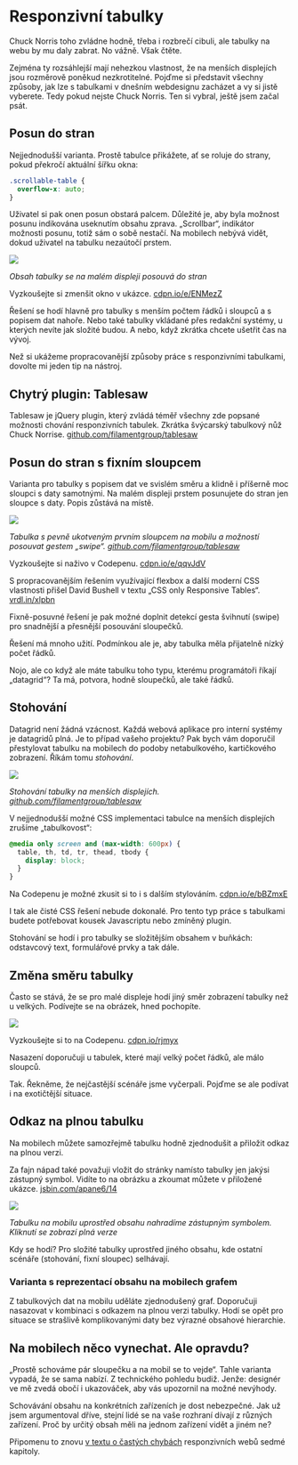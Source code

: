 # Responzivní tabulky

Chuck Norris toho zvládne hodně, třeba i rozbrečí cibuli, ale tabulky na webu by mu daly zabrat. No vážně. Však čtěte.

Zejména ty rozsáhlejší mají nehezkou vlastnost, že na menších displejích jsou rozměrově poněkud nezkrotitelné. Pojďme si představit všechny způsoby, jak lze s tabulkami v dnešním webdesignu zacházet a vy si jistě vyberete. Tedy pokud nejste Chuck Norris. Ten si vybral, ještě jsem začal psát.


## Posun do stran

Nejjednodušší varianta. Prostě tabulce přikážete, ať se roluje do strany, pokud překročí aktuální šířku okna:

```css
.scrollable-table {
  overflow-x: auto;
}
```

Uživatel si pak onen posun obstará palcem. Důležité je, aby byla možnost posunu indikována useknutím obsahu zprava. „Scrollbar“, indikátor možnosti posunu, totiž sám o sobě nestačí. Na mobilech nebývá vidět, dokud uživatel na tabulku nezaútočí prstem.

![](dist/images/original/tabulky_1.png)

*Obsah tabulky se na malém displeji posouvá do stran*

Vyzkoušejte si zmenšit okno v ukázce. [cdpn.io/e/ENMezZ](http://codepen.io/machal/pen/ENMezZ?editors=1100#0)

Řešení se hodí hlavně pro tabulky s menším počtem řádků i sloupců a s popisem dat nahoře. Nebo také tabulky vkládané přes redakční systémy, u kterých nevíte jak složité budou. A nebo, když zkrátka chcete ušetřit čas na vývoj.

Než si ukážeme propracovanější způsoby práce s responzivními tabulkami, dovolte mi jeden tip na nástroj.


## Chytrý plugin: Tablesaw

Tablesaw je jQuery plugin, který zvládá téměř všechny zde popsané možnosti chování responzivních tabulek. Zkrátka švýcarský tabulkový nůž Chuck Norrise. [github.com/filamentgroup/tablesaw](https://github.com/filamentgroup/tablesaw)


## Posun do stran s fixním sloupcem

Varianta pro tabulky s popisem dat ve svislém směru a klidně i příšerně moc sloupci s daty samotnými. Na malém displeji prstem posunujete do stran jen sloupce s daty. Popis zůstává na místě.

![](dist/images/original/tabulky_2.png)

*Tabulka s pevně ukotveným prvním sloupcem na mobilu a možností posouvat gestem „swipe“. [github.com/filamentgroup/tablesaw](https://github.com/filamentgroup/tablesaw)*

Vyzkoušejte si naživo v Codepenu. [cdpn.io/e/qqvJdV](http://codepen.io/machal/pen/qqvJdV?editors=1100#0)

S propracovanějším řešením využívající flexbox a další moderní CSS vlastnosti přišel David Bushell v textu „CSS only Responsive Tables“. [vrdl.in/xlpbn](http://dbushell.com/2016/03/04/css-only-responsive-tables/)

Fixně-posuvné řešení je pak možné doplnit detekcí gesta švihnutí (swipe) pro snadnější a přesnější posouvání sloupečků. 

Řešení má mnoho užití. Podmínkou ale je, aby tabulka měla přijatelně nízký počet řádků.

Nojo, ale co když ale máte tabulku toho typu, kterému programátoři říkají „datagrid“? Ta má, potvora, hodně sloupečků, ale také řádků.

## Stohování

Datagrid není žádná vzácnost. Každá webová aplikace pro interní systémy je datagridů plná. Je to případ vašeho projektu? Pak bych vám doporučil přestylovat tabulku na mobilech do podoby netabulkového, kartičkového zobrazení. Říkám tomu *stohování*.

![](dist/images/original/tabulky_3.png)

*Stohování tabulky na menších displejích. [github.com/filamentgroup/tablesaw](https://github.com/filamentgroup/tablesaw)*

V nejjednodušší možné CSS implementaci tabulce na menších displejích zrušíme „tabulkovost“:

```css
@media only screen and (max-width: 600px) {
  table, th, td, tr, thead, tbody {
    display: block;
  }
}
```

Na Codepenu je možné zkusit si to i s dalším stylováním. [cdpn.io/e/bBZmxE](http://codepen.io/machal/pen/bBZmxE?editors=1100#0)

I tak ale čisté CSS řešení nebude dokonalé. Pro tento typ práce s tabulkami budete potřebovat kousek Javascriptu nebo zmíněný plugin.

Stohování se hodí i pro tabulky se složitějším obsahem v buňkách: odstavcový text, formulářové prvky a tak dále.

## Změna směru tabulky

Často se stává, že se pro malé displeje hodí jiný směr zobrazení tabulky než u velkých. Podívejte se na obrázek, hned pochopíte.

![](dist/images/original/tabulky_4.png)

Vyzkoušejte si to na Codepenu. [cdpn.io/rjmyx](http://s.codepen.io/JasonAGross/full/rjmyx)

Nasazení doporučuji u tabulek, které mají velký počet řádků, ale málo sloupců.

Tak. Řekněme, že nejčastější scénáře jsme vyčerpali. Pojďme se ale podívat i na exotičtější situace. 

## Odkaz na plnou tabulku

Na mobilech můžete samozřejmě tabulku hodně zjednodušit a přiložit odkaz na plnou verzi. 

Za fajn nápad také považuji vložit do stránky namísto tabulky jen jakýsi zástupný symbol. Vidíte to na obrázku a zkoumat můžete v přiložené ukázce. [jsbin.com/apane6/14](http://output.jsbin.com/apane6/14)

![](dist/images/original/tabulky_5.png)

*Tabulku na mobilu uprostřed obsahu nahradíme zástupným symbolem. Kliknutí se zobrazí plná verze*

Kdy se hodí? Pro složité tabulky uprostřed jiného obsahu, kde ostatní scénáře (stohování, fixní sloupec) selhávají.

### Varianta s reprezentací obsahu na mobilech grafem

Z tabulkových dat na mobilu uděláte zjednodušený graf. Doporučuji nasazovat v kombinaci s odkazem na plnou verzi tabulky. Hodí se opět pro situace se strašlivě komplikovanými daty bez výrazné obsahové hierarchie.

## Na mobilech něco vynechat. Ale opravdu?

„Prostě schováme pár sloupečku a na mobil se to vejde“. Tahle varianta vypadá, že se sama nabízí. Z technického pohledu budiž. Jenže: designér ve mě zvedá obočí i ukazováček, aby vás upozornil na možné nevýhody.

Schovávání obsahu na konkrétních zařízeních je dost nebezpečné. Jak už jsem argumentoval dříve, stejní lidé se na vaše rozhraní dívají z různých zařízení. Proč by určitý obsah měli na jednom zařízení vidět a jiném ne?

Připomenu to znovu [v textu o častých chybách](tipy-responzivni-ui.md) responzivních webů sedmé kapitoly.


